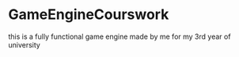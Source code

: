 # GameEngineCourswork
this is a fully functional game engine made by me for my 3rd year of university
